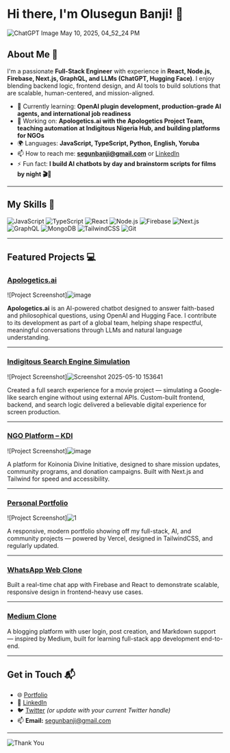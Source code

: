 # Hi there, I'm Olusegun Banji! 👋

![ChatGPT Image May 10, 2025, 04_52_24 PM](https://github.com/user-attachments/assets/4dd55214-3548-402c-bc08-7c2e9001db63)

 <!-- You can upload a banner image showing your portfolio brand or coding background -->

## About Me 🚀

I'm a passionate **Full-Stack Engineer** with experience in **React, Node.js, Firebase, Next.js, GraphQL, and LLMs (ChatGPT, Hugging Face)**. I enjoy blending backend logic, frontend design, and AI tools to build solutions that are scalable, human-centered, and mission-aligned.

- 🌱 Currently learning: **OpenAI plugin development, production-grade AI agents, and international job readiness**
- 🔭 Working on: **Apologetics.ai with the Apologetics Project Team, teaching automation at Indigitous Nigeria Hub, and building platforms for NGOs**
- 🌍 Languages: **JavaScript, TypeScript, Python, English, Yoruba**
- 📫 How to reach me: **segunbanji@gmail.com** or [LinkedIn](https://linkedin.com/in/olusegun-banji)
- ⚡ Fun fact: **I build AI chatbots by day and brainstorm scripts for films by night 🎬🤖**

---

## My Skills 🧠

![JavaScript](https://img.shields.io/badge/-JavaScript-F7DF1E?style=flat-square&logo=javascript&logoColor=black)
![TypeScript](https://img.shields.io/badge/-TypeScript-3178C6?style=flat-square&logo=typescript&logoColor=white)
![React](https://img.shields.io/badge/-React-61DAFB?style=flat-square&logo=react&logoColor=black)
![Node.js](https://img.shields.io/badge/-Node.js-339933?style=flat-square&logo=node.js&logoColor=white)
![Firebase](https://img.shields.io/badge/-Firebase-FFCA28?style=flat-square&logo=firebase&logoColor=black)
![Next.js](https://img.shields.io/badge/-Next.js-000000?style=flat-square&logo=next.js&logoColor=white)
![GraphQL](https://img.shields.io/badge/-GraphQL-E10098?style=flat-square&logo=graphql&logoColor=white)
![MongoDB](https://img.shields.io/badge/-MongoDB-47A248?style=flat-square&logo=mongodb&logoColor=white)
![TailwindCSS](https://img.shields.io/badge/-TailwindCSS-38B2AC?style=flat-square&logo=tailwind-css&logoColor=white)
![Git](https://img.shields.io/badge/-Git-F05032?style=flat-square&logo=git&logoColor=white)

---

## Featured Projects 💻

### [Apologetics.ai](https://apologetics.ai)

![Project Screenshot]![image](https://github.com/user-attachments/assets/9d712c1c-8a7b-418b-b96c-a8962e0b035d)
 <!-- Upload an image showing the interface or architecture -->

**Apologetics.ai** is an AI-powered chatbot designed to answer faith-based and philosophical questions, using OpenAI and Hugging Face. I contribute to its development as part of a global team, helping shape respectful, meaningful conversations through LLMs and natural language understanding.

---

### [Indigitous Search Engine Simulation](https://v0-indigitoussearch.vercel.app)

![Project Screenshot]![Screenshot 2025-05-10 153641](https://github.com/user-attachments/assets/8bd58a2e-f8ee-4602-af11-a66938d46e72)


Created a full search experience for a movie project — simulating a Google-like search engine without using external APIs. Custom-built frontend, backend, and search logic delivered a believable digital experience for screen production.

---

### [NGO Platform – KDI](https://v0-ngo-site.vercel.app)

![Project Screenshot]![image](https://github.com/user-attachments/assets/1dde99ca-215e-4e6b-8d5e-098317b8e447)


A platform for Koinonia Divine Initiative, designed to share mission updates, community programs, and donation campaigns. Built with Next.js and Tailwind for speed and accessibility.

---

### [Personal Portfolio](https://olusegun-banji-portfolio.vercel.app)

![Project Screenshot]![1](https://github.com/user-attachments/assets/a5e60d66-88fa-4609-a6f5-ff5794f7173a)


A responsive, modern portfolio showing off my full-stack, AI, and community projects — powered by Vercel, designed in TailwindCSS, and regularly updated.

---

### [WhatsApp Web Clone](https://whatsapp-v2-dun.vercel.app)

Built a real-time chat app with Firebase and React to demonstrate scalable, responsive design in frontend-heavy use cases.

---

### [Medium Clone](https://sanitymedium4-l.vercel.app)

A blogging platform with user login, post creation, and Markdown support — inspired by Medium, built for learning full-stack app development end-to-end.

---

## Get in Touch 📬

- 🌐 [Portfolio](https://olusegun-banji-portfolio.vercel.app)
- 💼 [LinkedIn](https://www.linkedin.com/in/olusegun-banji/)
- 🐦 [Twitter](https://twitter.com/banjisegun_) *(or update with your current Twitter handle)*
- 📫 **Email:** segunbanji@gmail.com

---

![Thank You](https://media.giphy.com/media/3o7aD2saalBwwftBIY/giphy.gif)
